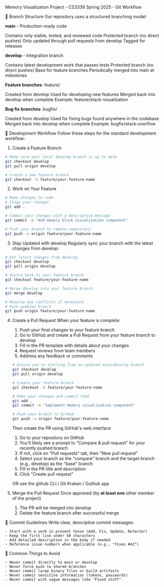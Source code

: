 Memory Visualization Project - CS3339 Spring 2025 - Git Workflow

🌳 Branch Structure
Our repository uses a structured branching model:

__main__ - Production-ready code

Contains only stable, tested, and reviewed code
Protected branch (no direct pushes)
Only updated through pull requests from develop
Tagged for releases


__develop__ - Integration branch

Contains latest development work that passes tests
Protected branch (no direct pushes)
Base for feature branches
Periodically merged into main at milestones


__Feature branches__: feature/<feature-name>

Created from develop
Used for developing new features
Merged back into develop when complete
Example: feature/stack-visualization


__Bug fix branches__: bugfix/<bug-description>

Created from develop
Used for fixing bugs found anywhere in the codebase
Merged back into develop when complete
Example: bugfix/stack-overflow


🔄 Development Workflow
Follow these steps for the standard development workflow:

1. Create a Feature Branch

```bash
# Make sure your local develop branch is up to date
git checkout develop
git pull origin develop

# Create a new feature branch
git checkout -b feature/your-feature-name
```

2. Work on Your Feature
```bash
# Make changes to code
# Stage your changes
git add .

# Commit your changes with a descriptive message
git commit -m "Add memory block visualization component"

# Push your branch to remote repository
git push -u origin feature/your-feature-name
```

3. Stay Updated with develop
Regularly sync your branch with the latest changes from develop:

```bash
# Get latest changes from develop
git checkout develop
git pull origin develop

# Switch back to your feature branch
git checkout feature/your-feature-name

# Merge develop into your feature branch
git merge develop

# Resolve any conflicts if necessary
# Push updated branch
git push origin feature/your-feature-name
```

4. Create a Pull Request
When your feature is complete:

    1. Push your final changes to your feature branch
    2. Go to GitHub and create a Pull Request from your feature branch to develop
    3. Fill in the PR template with details about your changes
    4. Request reviews from team members
    5. Address any feedback or comments

    ```bash
    # Ensure you're starting from an updated main/develop branch
    git checkout develop
    git pull origin develop

    # Create your feature branch
    git checkout -b feature/your-feature-name

    # Make your changes and commit them
    git add .
    git commit -m "Implement memory visualization component"

    # Push your branch to GitHub
    git push -u origin feature/your-feature-name
    ```
    Then create the PR using GitHub's web interface

    1. Go to your repository on GitHub
    2. You'll likely see a prompt to "Compare & pull request" for your recently pushed branch
    3. If not, click on "Pull requests" tab, then "New pull request"
    4. Select your branch as the "compare" branch and the target branch (e.g., develop) as the "base" branch
    5. Fill in the PR title and description
    6. Click "Create pull request"

    OR use the github CLI / Git Kraken / Guthub app

5. Merge the Pull Request
Once approved (by __at least one__ other member of the project)

    1. The PR will be merged into develop
    2. Delete the feature branch after successful merge

📝 Commit Guidelines
Write clear, descriptive commit messages:

    - Start with a verb in present tense (Add, Fix, Update, Refactor)
    - Keep the first line under 50 characters
    - Add detailed description in the body if needed
    - Reference issue numbers when applicable (e.g., "Fixes #42")

🚫 Common Things to Avoid

    - Never commit directly to main or develop
    - Never force push to shared branches
    - Never commit large binary files or build artifacts
    - Never commit sensitive information (tokens, passwords)
    - Never commit with vague messages like "Fixed stuff"
